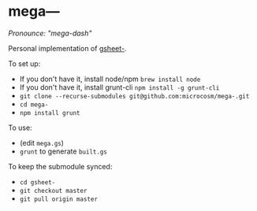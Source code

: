 mega—
=====
_Pronounce: "mega-dash"_

Personal implementation of [gsheet-](https://github.com/microcosm/gsheet-).

To set up:
- If you don't have it, install node/npm `brew install node`
- If you don't have it, install grunt-cli `npm install -g grunt-cli`
- `git clone --recurse-submodules git@github.com:microcosm/mega-.git`
- `cd mega-`
- `npm install grunt`

To use:
- (edit `mega.gs`)
- `grunt` to generate `built.gs`

To keep the submodule synced:
- `cd gsheet-`
- `git checkout master`
- `git pull origin master`
